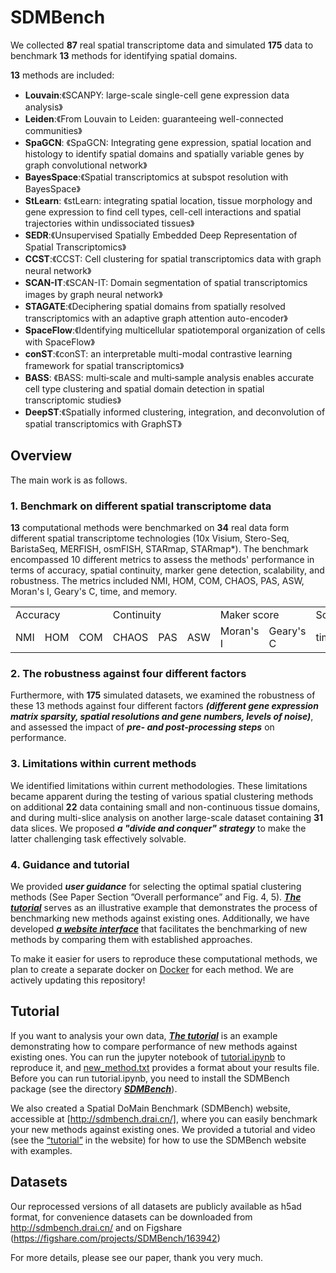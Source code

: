 # SDMBench
We collected **87** real spatial transcriptome data and simulated **175** data to benchmark **13** methods for identifying spatial domains. 
 
**13** methods are included:
- **Louvain**:《SCANPY: large-scale single-cell gene expression data analysis》
- **Leiden**:《From Louvain to Leiden: guaranteeing well-connected communities》
- **SpaGCN**: 《SpaGCN: Integrating gene expression, spatial location and histology to identify spatial domains and spatially variable genes by graph convolutional network》
- **BayesSpace**:《Spatial transcriptomics at subspot resolution with BayesSpace》
- **StLearn**: 《stLearn: integrating spatial location, tissue morphology and gene expression to find cell types, cell-cell interactions and spatial trajectories within undissociated tissues》
- **SEDR**:《Unsupervised Spatially Embedded Deep Representation of Spatial Transcriptomics》
- **CCST**:《CCST: Cell clustering for spatial transcriptomics data with graph neural network》
- **SCAN-IT**:《SCAN-IT: Domain segmentation of spatial transcriptomics images by graph neural network》
- **STAGATE**:《Deciphering spatial domains from spatially resolved transcriptomics with an adaptive graph attention auto-encoder》
- **SpaceFlow**:《Identifying multicellular spatiotemporal organization of cells with SpaceFlow》
- **conST**:《conST: an interpretable multi-modal contrastive learning framework for spatial transcriptomics》
- **BASS**: 《BASS: multi‑scale and multi‑sample analysis enables accurate cell type clustering and spatial domain detection in spatial transcriptomic studies》
- **DeepST**:《Spatially informed clustering, integration, and deconvolution of spatial transcriptomics with GraphST》

## Overview
The main work is as follows.

### 1. Benchmark on different spatial transcriptome data
**13** computational methods were benchmarked on **34** real data form different spatial transcriptome technologies (10x Visium, Stero-Seq, BaristaSeq, MERFISH, osmFISH, STARmap, STARmap*). The benchmark encompassed 10 different metrics to assess the methods' performance in terms of accuracy, spatial continuity, marker gene detection, scalability, and robustness. The metrics included NMI, HOM, COM, CHAOS, PAS, ASW, Moran's I, Geary's C, time, and memory.

<table>
    <tr>
      <td colspan="3">Accuracy</td>   
      <td colspan="3">Continuity</td>
      <td colspan="2">Maker score</td>
      <td colspan="2">Scalability</td>
    </tr>
    <tr>
      <td>NMI</td>
      <td>HOM</td>
      <td>COM</td>
      <td>CHAOS</td>
      <td>PAS</td>
      <td>ASW</td>
      <td>Moran's I</td>
      <td>Geary's C</td>
      <td>time</td>
      <td>memory</td>
    </tr>
</table>

### 2. The robustness against four different factors
Furthermore, with **175** simulated datasets, we examined the robustness of these 13 methods against four different factors ***(different gene expression matrix sparsity, spatial resolutions and gene numbers, levels of noise)***, and assessed the impact of ***pre- and post-processing steps*** on performance. 

### 3. Limitations within current methods
We identified limitations within current methodologies. These limitations became apparent during the testing of various spatial clustering methods on additional **22** data containing small and non-continuous tissue domains, and during multi-slice analysis on another large-scale dataset containing **31** data slices. We proposed ***a "divide and conquer" strategy*** to make the latter challenging task effectively solvable.

### 4. Guidance and tutorial
We provided ***user guidance*** for selecting the optimal spatial clustering methods (See Paper Section ”Overall performance” and Fig. 4, 5). [***The tutorial***](https://github.com/zhaofangyuan98/SDMBench/tree/main/Tutorial) serves as an illustrative example that demonstrates the process of benchmarking new methods against existing ones. Additionally, we have developed [***a website interface***](http://sdmbench.drai.cn/) that facilitates the benchmarking of new methods by comparing them with established approaches.

To make it easier for users to reproduce these computational methods, we plan to create a separate docker on [Docker](https://github.com/zhaofangyuan98/SDMBench/tree/main/Docker) for each method. We are actively updating this repository! 

## Tutorial

If you want to analysis your own data, [***The tutorial***](https://github.com/zhaofangyuan98/SDMBench/tree/main/Tutorial) is an example demonstrating how to compare performance of new methods against existing ones. You can run the jupyter notebook of [tutorial.ipynb](https://github.com/zhaofangyuan98/SDMBench/blob/main/Tutorial/tutorial.ipynb) to reproduce it, and [new_method.txt](https://github.com/zhaofangyuan98/SDMBench/blob/main/Tutorial/new_method.txt) provides a format about your results file. Before you can run tutorial.ipynb, you need to install the SDMBench package (see the directory [***SDMBench***](https://github.com/zhaofangyuan98/SDMBench/tree/main/SDMBench)).

We also created a Spatial DoMain Benchmark (SDMBench) website, accessible at [http://sdmbench.drai.cn/], where you can easily benchmark your new methods against existing ones. We provided a tutorial and video (see the [“tutorial”](http://sdmbench.drai.cn/Tutorial/) in the website) for how to use the SDMBench website with examples.

## Datasets

Our reprocessed versions of all datasets are publicly available as h5ad format, for convenience datasets can be downloaded from <http://sdmbench.drai.cn/> and on Figshare (<https://figshare.com/projects/SDMBench/163942>)

For more details, please see our paper, thank you very much.

